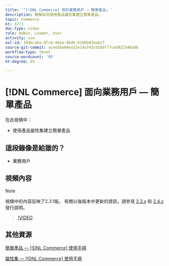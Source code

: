```yaml
---
title: '"[!DNL Commerce] 用於業務用戶 — 簡單產品」'
description: 瞭解如何使用產品屬性集建立簡單產品。
topic: Commerce
kt: 5771
doc-type: video
role: Admin, Leader, User
activity: use
exl-id: 104bcabe-87c0-44ea-9bdb-6189b01ba6c7
source-git-commit: acee5ba84ea32e14a743cd269f77ced821548ad6
workflow-type: tm+mt
source-wordcount: '95'
ht-degree: 0%

---
```


# [!DNL Commerce] 面向業務用戶 — 簡單產品

在此視頻中：

- 使用產品屬性集建立簡單產品

## 這段錄像是給誰的？

- 業務用戶

## 視頻內容

>[!NOTE]
>
>視頻中的內容反映了2.3.1版。 有關以後版本中更新的資訊，請參見 [ 2.3.x](https://devdocs.magento.com/guides/v2.3/release-notes/bk-release-notes.html) 和 [2.4.x](https://devdocs.magento.com/guides/v2.4/release-notes/bk-release-notes.html) 發行說明。

>[!VIDEO](https://video.tv.adobe.com/v/35956?quality=12&learn=on)

## 其他資源

[簡單產品 —  [!DNL Commerce] 使用手冊](https://docs.magento.com/user-guide/catalog/product-create-simple.html)

[屬性集 —  [!DNL Commerce] 使用手冊](https://docs.magento.com/user-guide/stores/attribute-sets.html)
